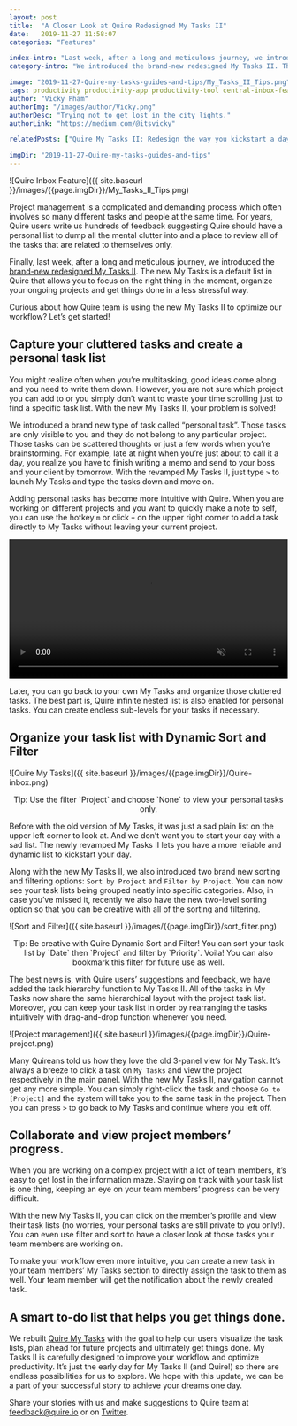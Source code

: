 ```yaml
---
layout: post
title:  "A Closer Look at Quire Redesigned My Tasks II"
date:   2019-11-27 11:58:07
categories: "Features"

index-intro: "Last week, after a long and meticulous journey, we introduced the brand-new redesigned My Tasks II. The new My Tasks is a default list in Quire that allows you to focus on the right thing in the moment, organize your ongoing projects and get things done in a less stressful way."
category-intro: "We introduced the brand-new redesigned My Tasks II. The new My Tasks is a default list in Quire that allows you to focus on the right thing in the moment, organize your ongoing projects and get things done in a less stressful way."

image: "2019-11-27-Quire-my-tasks-guides-and-tips/My_Tasks_II_Tips.png"
tags: productivity productivity-app productivity-tool central-inbox-feature GTD-method to-do-list task-management task-management-software project-management-software Quire Kanban-board
author: "Vicky Pham"
authorImg: "/images/author/Vicky.png"
authorDesc: "Trying not to get lost in the city lights."
authorLink: "https://medium.com/@itsvicky"

relatedPosts: ["Quire My Tasks II: Redesign the way you kickstart a day", "Quire & Beyond: Build great things with Quire API", "Quire Mark III: Nested Tasks Meets Board"]

imgDir: "2019-11-27-Quire-my-tasks-guides-and-tips"
---
```


![Quire Inbox Feature]({{ site.baseurl }}/images/{{page.imgDir}}/My_Tasks_II_Tips.png)

Project management is a complicated and demanding process which often involves so many different tasks and people at the same time.  For years, Quire users write us hundreds of feedback suggesting Quire should have a personal list to dump all the mental clutter into and a place to review all of the tasks that are related to themselves only. 

Finally, last week, after a long and meticulous journey, we introduced the [brand-new redesigned My Tasks II](https://quire.io/blog/p/Introduce-Quire-New-My-Tasks.html). The new My Tasks is a default list in Quire that allows you to focus on the right thing in the moment, organize your ongoing projects and get things done in a less stressful way. 

Curious about how Quire team is using the new My Tasks II to optimize our workflow? Let’s get started!  

## Capture your cluttered tasks and create a personal task list 

You might realize often when you’re multitasking, good ideas come along and you need to write them down. However, you are not sure which project you can add to or you simply don’t want to waste your time scrolling just to find a specific task list. With the new My Tasks II, your problem is solved! 

We introduced a brand new type of task called “personal task”. Those tasks are only visible to you and they do not belong to any particular project. Those tasks can be scattered thoughts or just a few words when you’re brainstorming. For example, late at night when you’re just about to call it a day, you realize you have to finish writing a memo and send to your boss and your client by tomorrow. With the revamped My Tasks II, just type `>` to launch My Tasks and type the tasks down and move on. 

Adding personal tasks has become more intuitive with Quire. When you are working on different projects and you want to quickly make a note to self, you can use the hotkey `m` or click `+` on the upper right corner to add a task directly to My Tasks without leaving your current project. 

<video muted="" loop="" autoplay="" playsinline style="max-height: 599px; margin: 0 auto; width: 100%;" >
  <source src="{{ site.baseurl }}/images/{{page.imgDir}}/GTD-method.mp4" type="video/mp4">
</video></br>

Later,  you can go back to your own My Tasks and organize those cluttered tasks. The best part is, Quire infinite nested list is also enabled for personal tasks. You can create endless sub-levels for your tasks if necessary.   

## Organize your task list with Dynamic Sort and Filter

![Quire My Tasks]({{ site.baseurl }}/images/{{page.imgDir}}/Quire-inbox.png)

<div align="center">Tip: Use the filter `Project` and choose `None` to view your personal tasks only.<p></div>

Before with the old version of My Tasks, it was just a sad plain list on the upper left corner to look at. And we don’t want you to start your day with a sad list. The newly revamped My Tasks II lets you have a more reliable and dynamic list to kickstart your day. 

Along with the new My Tasks II, we also introduced two brand new sorting and filtering options: `Sort by Project` and `Filter by Project`. You can now see your task lists being grouped neatly into specific categories. Also, in case you’ve missed it, recently we also have the new two-level sorting option so that you can be creative with all of the sorting and filtering.

![Sort and Filter]({{ site.baseurl }}/images/{{page.imgDir}}/sort_filter.png)

<div align="center">Tip: Be creative with Quire Dynamic Sort and Filter! You can sort your task list by `Date` then `Project` and filter by `Priority`. Voila! You can also bookmark this filter for future use as well.<p></div>

The best news is, with Quire users’ suggestions and feedback, we have added the task hierarchy function to My Tasks II. All of the tasks in My Tasks now share the same hierarchical layout with the project task list. Moreover, you can keep your task list in order by rearranging the tasks intuitively with drag-and-drop function whenever you need.

![Project management]({{ site.baseurl }}/images/{{page.imgDir}}/Quire-project.png)

Many Quireans told us how they love the old 3-panel view for My Task. It’s always a breeze to click a task on `My Tasks` and view the project respectively in the main panel. With the new My Tasks II, navigation cannot get any more simple. You can simply right-click the task and choose `Go to [Project]` and the system will take you to the same task in the project. Then you can press `>` to go back to My Tasks and continue where you left off. 

## Collaborate and view project members’ progress. 

When you are working on a complex project with a lot of team members, it’s easy to get lost in the information maze. Staying on track with your task list is one thing, keeping an eye on your team members’ progress can be very difficult. 

With the new My Tasks II, you can click on the member’s profile and view their task lists (no worries, your personal tasks are still private to you only!). You can even use filter and sort to have a closer look at those tasks your team members are working on. 

To make your workflow even more intuitive, you can create a new task in your team members’ My Tasks section to directly assign the task to them as well. Your team member will get the notification about the newly created task. 

## A smart to-do list that helps you get things done. 

We rebuilt [Quire My Tasks](https://quire.io/w/Getting_Started_with_Quire/41/My_Tasks) with the goal to help our users visualize the task lists, plan ahead for future projects and ultimately get things done. My Tasks II is carefully designed to improve your workflow and optimize productivity. It’s just the early day for My Tasks II (and Quire!) so there are endless possibilities for us to explore. We hope with this update, we can be a part of your successful story to achieve your dreams one day. 

Share your stories with us and make suggestions to Quire team at feedback@quire.io or on [Twitter](https://twitter.com/quire_io).



[jekyll]:      http://jekyllrb.com
[jekyll-gh]:   https://github.com/jekyll/jekyll
[jekyll-help]: https://github.com/jekyll/jekyll-help